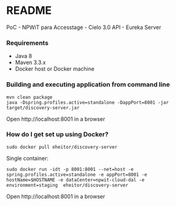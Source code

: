 # README #

PoC - NPWiT para Accesstage - Cielo 3.0 API - Eureka Server

### Requirements ###

* Java 8
* Maven 3.3.x
* Docker host or Docker machine

### Building and executing application from command line ###

```
mvn clean package
java -Dspring.profiles.active=standalone -DappPort=8001 -jar target/discovery-server.jar
```

Open http://localhost:8001 in a browser

### How do I get set up using Docker? ###

```
sudo docker pull eheitor/discovery-server
```

Single container:
```
sudo docker run -idt -p 8001:8001 --net=host -e spring.profiles.active=standalone -e appPort=8001 -e hostName=$HOSTNAME -e dataCenter=npwit-cloud-dal -e environment=staging  eheitor/discovery-server
```

Open http://localhost:8001 in a browser

